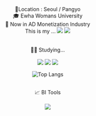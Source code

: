 <div align="center">   
📍Location : Seoul / Pangyo
<br />
🎓 Ewha Womans University
<br />
📂 Now in AD Monetization Industry
<br /> This is my ...
<a href="https://velog.io/@zeomzzz"target="_blank"><img src="https://img.shields.io/badge/velog-20C997?style=flat-square&logo=velog&logoColor=white"/></a>
<a href="https://safe-thread-2aa.notion.site/dev-log-2c1773075a4e49feba4fb6a3573e580f"/><img src="https://img.shields.io/badge/notion-000000?style=flat-square&logo=Notion&logoColor=white"/></a>
<br /> <br />  <br /> 
🧑‍💻 Studying...  <br /> <br /> 
<img src="https://img.shields.io/badge/MySQL-4479A1?style=flat-square&logo=MySQL&logoColor=white"/>
<img src="https://img.shields.io/badge/Python-3776AB?style=flat-square&logo=Python&logoColor=white"/>
<img src="https://img.shields.io/badge/html-E34F26?style=flat-square&logo=HTML5&logoColor=white"/>


![Top Langs](https://github-readme-stats.vercel.app/api/top-langs/?username=zeomzzz&layout=compact)


 <br /> 📈 BI Tools <br /> <br /> 
<img src="https://img.shields.io/badge/datastudio-2765AC?style=flat-square&logo=Google&logoColor=white"/>


<!---
zeomzzz/zeomzzz is a ✨ special ✨ repository because its `README.md` (this file) appears on your GitHub profile.
You can click the Preview link to take a look at your changes.
--->
</div>
